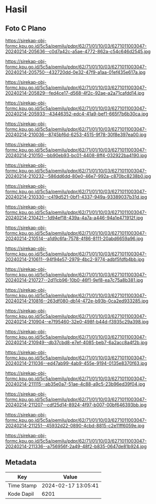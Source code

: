 # Hasil

## Foto C Plano

https://sirekap-obj-formc.kpu.go.id/5c5a/pemilu/pdpr/62/71/01/10/03/6271011003047-20240214-205636--c0d7a42c-a5ae-4772-862a-c54c646d2545.jpg

https://sirekap-obj-formc.kpu.go.id/5c5a/pemilu/pdpr/62/71/01/10/03/6271011003047-20240214-205750--432720dd-0e32-47f9-a1aa-01ef435e617a.jpg

https://sirekap-obj-formc.kpu.go.id/5c5a/pemilu/pdpr/62/71/01/10/03/6271011003047-20240214-205829--fed4ce17-d568-4f2c-92ae-a2a71cafdd14.jpg

https://sirekap-obj-formc.kpu.go.id/5c5a/pemilu/pdpr/62/71/01/10/03/6271011003047-20240214-205933--43446352-edc4-41a9-bef1-665f7b6b30ca.jpg

https://sirekap-obj-formc.kpu.go.id/5c5a/pemilu/pdpr/62/71/01/10/03/6271011003047-20240214-210036--8745bf6d-6253-4515-9f78-30f8e397ea00.jpg

https://sirekap-obj-formc.kpu.go.id/5c5a/pemilu/pdpr/62/71/01/10/03/6271011003047-20240214-210150--bb90eb93-bc01-4408-8ff4-032922ba4190.jpg

https://sirekap-obj-formc.kpu.go.id/5c5a/pemilu/pdpr/62/71/01/10/03/6271011003047-20240214-210232--586dd6dd-80e0-46e7-992a-c870bc8238b0.jpg

https://sirekap-obj-formc.kpu.go.id/5c5a/pemilu/pdpr/62/71/01/10/03/6271011003047-20240214-210330--c419d521-0bf1-4337-949a-93389037b31d.jpg

https://sirekap-obj-formc.kpu.go.id/5c5a/pemilu/pdpr/62/71/01/10/03/6271011003047-20240214-210421--1d94ef18-439a-4a7a-a446-94a1e471912f.jpg

https://sirekap-obj-formc.kpu.go.id/5c5a/pemilu/pdpr/62/71/01/10/03/6271011003047-20240214-210514--a1d9c6fa-7578-4f86-8111-20abd6659a96.jpg

https://sirekap-obj-formc.kpu.go.id/5c5a/pemilu/pdpr/62/71/01/10/03/6271011003047-20240214-210611--94f94e57-2979-4bc2-9774-adbf5fdfb4bb.jpg

https://sirekap-obj-formc.kpu.go.id/5c5a/pemilu/pdpr/62/71/01/10/03/6271011003047-20240214-210727--2d11cb96-10b0-46f1-9ef8-ea7c75a8b381.jpg

https://sirekap-obj-formc.kpu.go.id/5c5a/pemilu/pdpr/62/71/01/10/03/6271011003047-20240214-210816--263df080-db14-472e-b93b-0ca2ed933285.jpg

https://sirekap-obj-formc.kpu.go.id/5c5a/pemilu/pdpr/62/71/01/10/03/6271011003047-20240214-210904--e7f95460-32e0-498f-b44d-f3935c29a398.jpg

https://sirekap-obj-formc.kpu.go.id/5c5a/pemilu/pdpr/62/71/01/10/03/6271011003047-20240214-210949--db37cbd8-e7ef-4085-beb7-6a2acc8a4f2b.jpg

https://sirekap-obj-formc.kpu.go.id/5c5a/pemilu/pdpr/62/71/01/10/03/6271011003047-20240214-211036--ed47ab99-4ab9-455e-9194-0135e8370f63.jpg

https://sirekap-obj-formc.kpu.go.id/5c5a/pemilu/pdpr/62/71/01/10/03/6271011003047-20240214-211115--ab35e0a7-51ae-4c88-a9c5-23b96ed39f04.jpg

https://sirekap-obj-formc.kpu.go.id/5c5a/pemilu/pdpr/62/71/01/10/03/6271011003047-20240214-211207--cdf25d14-8924-4f97-b007-00bf646393bb.jpg

https://sirekap-obj-formc.kpu.go.id/5c5a/pemilu/pdpr/62/71/01/10/03/6271011003047-20240214-211251--45932d22-0890-4cbd-8815-c2e11ff6059e.jpg

https://sirekap-obj-formc.kpu.go.id/5c5a/pemilu/pdpr/62/71/01/10/03/6271011003047-20240214-211336--a756956f-2a49-48f2-b835-0647de81b924.jpg


## Metadata

| Key        | Value               |
| ---------- | ------------------- |
| Time Stamp | 2024-02-17 13:05:41 |
| Kode Dapil | 6201                |



